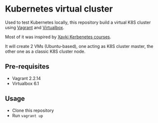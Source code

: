 # Kubernetes virtual cluster

Used to test Kubernetes locally, this repository build a virtual K8S cluster using [Vagrant](https://vagrant.io) and [Virtualbox](https://www.virtualbox.org).

Most of it was inspired by [Xavki Kerbenetes courses](https://xavki.blog/kubernetes-tutoriaux-francais/).

It will create 2 VMs (Ubuntu-based), one acting as K8S cluster master, the other one as a classic K8S cluster node.

## Pre-requisites

- Vagrant 2.2.14
- Virtualbox 6.1

## Usage

- Clone this repository
- Run `vagrant up`

